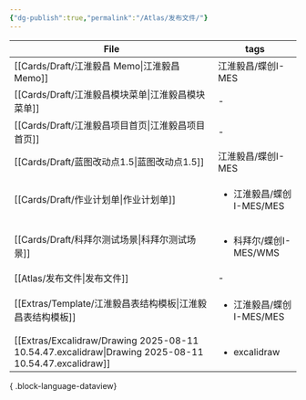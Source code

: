 ```yaml
---
{"dg-publish":true,"permalink":"/Atlas/发布文件/"}
---
```



| File                                                                                                    | tags                               |
| ------------------------------------------------------------------------------------------------------- | ---------------------------------- |
| [[Cards/Draft/江淮毅昌 Memo\|江淮毅昌 Memo]]                                                                 | 江淮毅昌/蝶创I-MES                       |
| [[Cards/Draft/江淮毅昌模块菜单\|江淮毅昌模块菜单]]                                                                   | \-                                 |
| [[Cards/Draft/江淮毅昌项目首页\|江淮毅昌项目首页]]                                                                   | \-                                 |
| [[Cards/Draft/蓝图改动点1.5\|蓝图改动点1.5]]                                                                   | 江淮毅昌/蝶创I-MES                       |
| [[Cards/Draft/作业计划单\|作业计划单]]                                                                         | <ul><li>江淮毅昌/蝶创I-MES/MES</li></ul> |
| [[Cards/Draft/科拜尔测试场景\|科拜尔测试场景]]                                                                     | <ul><li>科拜尔/蝶创I-MES/WMS</li></ul>  |
| [[Atlas/发布文件\|发布文件]]                                                                                 | \-                                 |
| [[Extras/Template/江淮毅昌表结构模板\|江淮毅昌表结构模板]]                                                             | <ul><li>江淮毅昌/蝶创I-MES/MES</li></ul> |
| [[Extras/Excalidraw/Drawing 2025-08-11 10.54.47.excalidraw\|Drawing 2025-08-11 10.54.47.excalidraw]] | <ul><li>excalidraw</li></ul>       |

{ .block-language-dataview}
